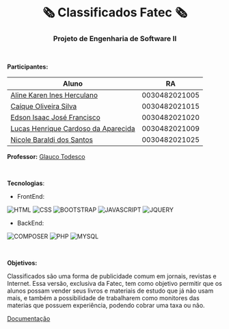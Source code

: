 <p align="center">
    <h1 align="center">🗞 Classificados Fatec 🗞</h1>
    <h3 align="center">Projeto de Engenharia de Software II</h3>
</p>

<br>

**Participantes:**

| Aluno                                                                                         | RA               |
| --------------------------------------------------------------------------------------------- | ---------------- |
| [Aline Karen Ines Herculano](https://github.com/AlineKaren)                                   | 0030482021005    |
| [Caíque Oliveira Silva](https://github.com/CaiqueOS)                                          | 0030482021015    |
| [Edson Isaac José Francisco](https://github.com/Edssaac)                                      | 0030482021020    |
| [Lucas Henrique Cardoso da Aparecida](https://github.com/lucas-henrique-cardoso-aparecida)    | 0030482021009    |
| [Nicole Baraldi dos Santos](https://github.com/NicoleBaraldi)                                 | 0030482021025    |

**Professor:** [Glauco Todesco](https://github.com/glaucotodesco)

<br>

**Tecnologias**:

- FrontEnd:

![HTML](https://img.shields.io/badge/HTML5-E34F26?style=for-the-badge&logo=html5&logoColor=white)
![CSS](https://img.shields.io/badge/CSS3-1572B6?style=for-the-badge&logo=css3&logoColor=white)
![BOOTSTRAP](https://img.shields.io/badge/Bootstrap-563D7C?style=for-the-badge&logo=bootstrap&logoColor=white)
![JAVASCRIPT](https://img.shields.io/badge/JavaScript-323330?style=for-the-badge&logo=javascript&logoColor=F7DF1E)
![JQUERY](https://img.shields.io/badge/jQuery-0769AD?style=for-the-badge&logo=jquery&logoColor=white)

- BackEnd:

![COMPOSER](https://img.shields.io/badge/Composer-885630?style=for-the-badge&logo=Composer&logoColor=white)
![PHP](https://img.shields.io/badge/PHP-777BB4?style=for-the-badge&logo=php&logoColor=white)
![MYSQL](https://img.shields.io/badge/MySQL-005C84?style=for-the-badge&logo=mysql&logoColor=white)

<br>

**Objetivos:**

Classificados são uma forma de publicidade comum em jornais, revistas e Internet. Essa versão, exclusiva da Fatec, tem como objetivo 
permitir que os alunos possam vender seus livros e materiais de estudo que já não usam mais, e também a possibilidade de trabalharem 
como monitores das materias que possuem experiência, podendo cobrar uma taxa ou não.

[Documentação](https://github.com/Edssaac/ProjetoESII/blob/main/Tarefa%2003%20-%20Tema%20do%20Projeto/Classificados.md)
